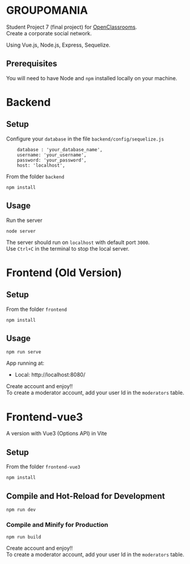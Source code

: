 # GROUPOMANIA

Student Project 7 (final project) for [OpenClassrooms](https://openclassrooms.com).  
Create a corporate social network.

Using Vue.js, Node.js, Express, Sequelize.

## Prerequisites

You will need to have Node and `npm` installed locally on your machine.

# Backend

## Setup
Configure your `database` in the file `backend/config/sequelize.js`
```
    database : 'your_database_name',
    username: 'your_username',
    password: 'your_password',
    host: 'localhost',
```
From the folder `backend`
```
npm install
```

## Usage
Run the server
```
node server
```
The server should run on `localhost` with default port `3000`.  
Use `Ctrl+C` in the terminal to stop the local server.

# Frontend (Old Version)

## Setup
From the folder `frontend`
```
npm install
```
## Usage
```
npm run serve
```
App running at:
- Local: http://localhost:8080/  

Create account and enjoy!!  
To create a moderator account, add your user Id in the `moderators` table. 

# Frontend-vue3
A version with Vue3 (Options API) in Vite

## Setup
From the folder `frontend-vue3`
```
npm install
```

## Compile and Hot-Reload for Development
```
npm run dev
```

### Compile and Minify for Production

```
npm run build
```

Create account and enjoy!!  
To create a moderator account, add your user Id in the `moderators` table. 